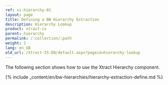 ```yaml
---
ref: xi-hierarchy-01
layout: page
title: Defining a BW Hierarchy Extraction
description: Hierarchy Lookup
product: xtract-is
parent: hierarchy
permalink: /:collection/:path
weight: 1
lang: en_GB
old_url: /Xtract-IS-EN/default.aspx?pageid=hierarchy-lookup
---
```


The following section shows how to use the Xtract Hierarchy component.

{% include _content/en/bw-hierarchies/hierarchy-extraction-define.md %}